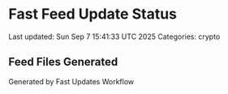 # Fast Feed Update Status
Last updated: Sun Sep  7 15:41:33 UTC 2025
Categories: crypto

## Feed Files Generated

Generated by Fast Updates Workflow
